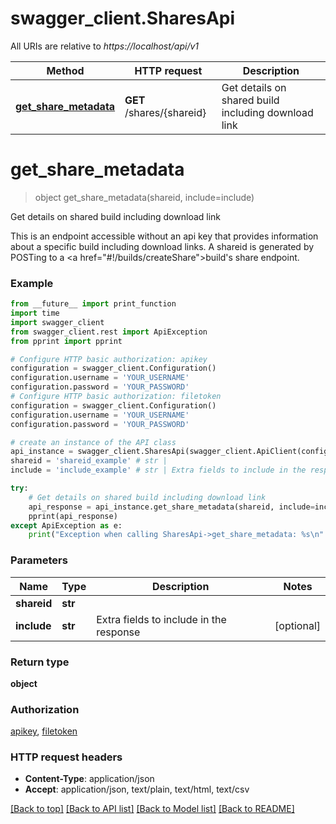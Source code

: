 # swagger_client.SharesApi

All URIs are relative to *https://localhost/api/v1*

Method | HTTP request | Description
------------- | ------------- | -------------
[**get_share_metadata**](SharesApi.md#get_share_metadata) | **GET** /shares/{shareid} | Get details on shared build including download link


# **get_share_metadata**
> object get_share_metadata(shareid, include=include)

Get details on shared build including download link

This is an endpoint accessible without an api key that provides information about a specific build including download links. A shareid is generated by POSTing to a <a href=\"#!/builds/createShare\">build's share endpoint</a>.

### Example
```python
from __future__ import print_function
import time
import swagger_client
from swagger_client.rest import ApiException
from pprint import pprint

# Configure HTTP basic authorization: apikey
configuration = swagger_client.Configuration()
configuration.username = 'YOUR_USERNAME'
configuration.password = 'YOUR_PASSWORD'
# Configure HTTP basic authorization: filetoken
configuration = swagger_client.Configuration()
configuration.username = 'YOUR_USERNAME'
configuration.password = 'YOUR_PASSWORD'

# create an instance of the API class
api_instance = swagger_client.SharesApi(swagger_client.ApiClient(configuration))
shareid = 'shareid_example' # str | 
include = 'include_example' # str | Extra fields to include in the response (optional)

try:
    # Get details on shared build including download link
    api_response = api_instance.get_share_metadata(shareid, include=include)
    pprint(api_response)
except ApiException as e:
    print("Exception when calling SharesApi->get_share_metadata: %s\n" % e)
```

### Parameters

Name | Type | Description  | Notes
------------- | ------------- | ------------- | -------------
 **shareid** | **str**|  | 
 **include** | **str**| Extra fields to include in the response | [optional] 

### Return type

**object**

### Authorization

[apikey](../README.md#apikey), [filetoken](../README.md#filetoken)

### HTTP request headers

 - **Content-Type**: application/json
 - **Accept**: application/json, text/plain, text/html, text/csv

[[Back to top]](#) [[Back to API list]](../README.md#documentation-for-api-endpoints) [[Back to Model list]](../README.md#documentation-for-models) [[Back to README]](../README.md)

